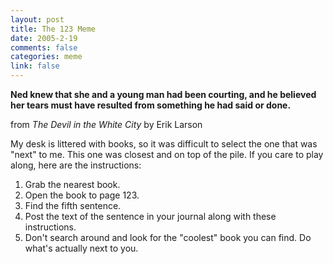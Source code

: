 ```yaml
--- 
layout: post
title: The 123 Meme
date: 2005-2-19
comments: false
categories: meme
link: false
---
```

<strong>Ned knew that she and a young man had been courting, and he believed her tears must have resulted from something he had said or done.</strong>

from <i>The Devil in the White City</i> by Erik Larson

My desk is littered with books, so it was difficult to select the one that was "next" to me. This one was closest and on top of the pile. If you care to play along, here are the instructions:

<ol>
<li class="il">Grab the nearest book.</li>

<li class="il">Open the book to page 123.</li>

<li class="il">Find the fifth sentence.</li>

<li class="il">Post the text of the sentence in your journal along with these instructions.</li>

<li class="il">Don't search around and look for the "coolest" book you can find. Do what's actually next to you.</li>
</ol>

